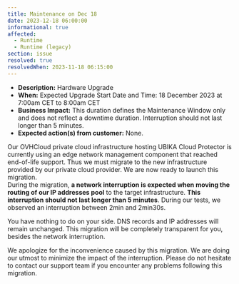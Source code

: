 ```yaml
---
title: Maintenance on Dec 18
date: 2023-12-18 06:00:00
informational: true
affected:
  - Runtime
  - Runtime (legacy)
section: issue
resolved: true
resolvedWhen: 2023-11-18 06:15:00
---
```


* **Description:** Hardware Upgrade
* **When:** Expected Upgrade Start Date and Time: 18 December 2023 at 7:00am CET to 8:00am CET
* **Business Impact:** This duration defines the Maintenance Window only and does not reflect a downtime duration. Interruption should not last longer than 5 minutes.
* **Expected action(s) from customer:** None.

Our OVHCloud private cloud infrastructure hosting UBIKA Cloud Protector is currently using an edge network management component that reached end-of-life support. Thus we must migrate to the new infrastructure provided by our private cloud provider. We are now ready to launch this migration.  
During the migration, **a network interruption is expected when moving the routing of our IP addresses pool** to the target infrastructure. **This interruption should not last longer than 5 minutes**. During our tests, we observed an interruption between 2min and 2min30s.

You have nothing to do on your side. DNS records and IP addresses will remain unchanged. This migration will be completely transparent for you, besides the network interruption.

We apologize for the inconvenience caused by this migration. We are doing our utmost to minimize the impact of the interruption. Please do not hesitate to contact our support team if you encounter any problems following this migration.
